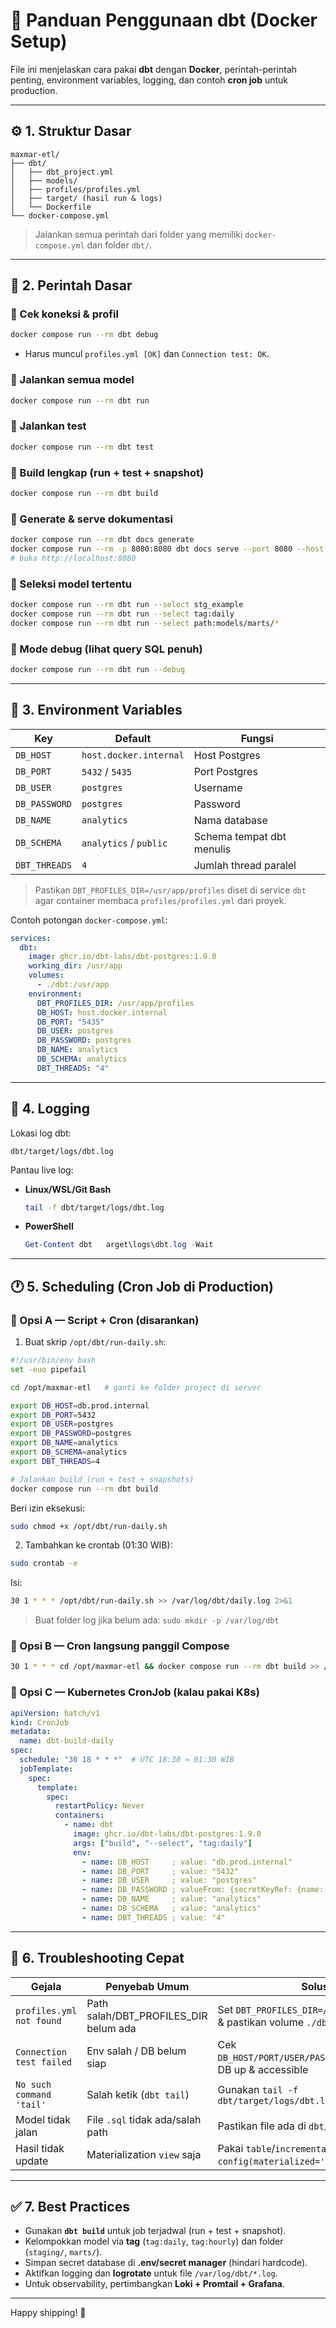 # 🧭 Panduan Penggunaan dbt (Docker Setup)

File ini menjelaskan cara pakai **dbt** dengan **Docker**, perintah-perintah penting, environment variables, logging, dan contoh **cron job** untuk production.

---

## ⚙️ 1. Struktur Dasar
```
maxmar-etl/
├── dbt/
│   ├── dbt_project.yml
│   ├── models/
│   ├── profiles/profiles.yml
│   ├── target/ (hasil run & logs)
│   └── Dockerfile
└── docker-compose.yml
```
> Jalankan semua perintah dari folder yang memiliki `docker-compose.yml` dan folder `dbt/`.

---

## 🚀 2. Perintah Dasar

### 🔹 Cek koneksi & profil
```bash
docker compose run --rm dbt debug
```
- Harus muncul `profiles.yml [OK]` dan `Connection test: OK`.

### 🔹 Jalankan semua model
```bash
docker compose run --rm dbt run
```

### 🔹 Jalankan test
```bash
docker compose run --rm dbt test
```

### 🔹 Build lengkap (run + test + snapshot)
```bash
docker compose run --rm dbt build
```

### 🔹 Generate & serve dokumentasi
```bash
docker compose run --rm dbt docs generate
docker compose run --rm -p 8080:8080 dbt docs serve --port 8080 --host 0.0.0.0 --no-browser
# buka http://localhost:8080
```

### 🔹 Seleksi model tertentu
```bash
docker compose run --rm dbt run --select stg_example
docker compose run --rm dbt run --select tag:daily
docker compose run --rm dbt run --select path:models/marts/*
```

### 🔹 Mode debug (lihat query SQL penuh)
```bash
docker compose run --rm dbt run --debug
```

---

## 🧰 3. Environment Variables

| Key           | Default                 | Fungsi                           |
|---------------|-------------------------|----------------------------------|
| `DB_HOST`     | `host.docker.internal`  | Host Postgres                    |
| `DB_PORT`     | `5432` / `5435`         | Port Postgres                    |
| `DB_USER`     | `postgres`              | Username                         |
| `DB_PASSWORD` | `postgres`              | Password                         |
| `DB_NAME`     | `analytics`             | Nama database                    |
| `DB_SCHEMA`   | `analytics` / `public`  | Schema tempat dbt menulis        |
| `DBT_THREADS` | `4`                     | Jumlah thread paralel            |

> Pastikan `DBT_PROFILES_DIR=/usr/app/profiles` diset di service `dbt` agar container membaca `profiles/profiles.yml` dari proyek.

Contoh potongan `docker-compose.yml`:
```yaml
services:
  dbt:
    image: ghcr.io/dbt-labs/dbt-postgres:1.9.0
    working_dir: /usr/app
    volumes:
      - ./dbt:/usr/app
    environment:
      DBT_PROFILES_DIR: /usr/app/profiles
      DB_HOST: host.docker.internal
      DB_PORT: "5435"
      DB_USER: postgres
      DB_PASSWORD: postgres
      DB_NAME: analytics
      DB_SCHEMA: analytics
      DBT_THREADS: "4"
```

---

## 🧾 4. Logging

Lokasi log dbt:
```
dbt/target/logs/dbt.log
```

Pantau live log:
- **Linux/WSL/Git Bash**
  ```bash
  tail -f dbt/target/logs/dbt.log
  ```
- **PowerShell**
  ```powershell
  Get-Content dbt	arget\logs\dbt.log -Wait
  ```

---

## 🕐 5. Scheduling (Cron Job di Production)

### 🔸 Opsi A — Script + Cron (disarankan)
1) Buat skrip `/opt/dbt/run-daily.sh`:
```bash
#!/usr/bin/env bash
set -euo pipefail

cd /opt/maxmar-etl   # ganti ke folder project di server

export DB_HOST=db.prod.internal
export DB_PORT=5432
export DB_USER=postgres
export DB_PASSWORD=postgres
export DB_NAME=analytics
export DB_SCHEMA=analytics
export DBT_THREADS=4

# Jalankan build (run + test + snapshots)
docker compose run --rm dbt build
```
Beri izin eksekusi:
```bash
sudo chmod +x /opt/dbt/run-daily.sh
```

2) Tambahkan ke crontab (01:30 WIB):
```bash
sudo crontab -e
```
Isi:
```bash
30 1 * * * /opt/dbt/run-daily.sh >> /var/log/dbt/daily.log 2>&1
```
> Buat folder log jika belum ada: `sudo mkdir -p /var/log/dbt`

### 🔸 Opsi B — Cron langsung panggil Compose
```bash
30 1 * * * cd /opt/maxmar-etl && docker compose run --rm dbt build >> /var/log/dbt/daily.log 2>&1
```

### 🔸 Opsi C — Kubernetes CronJob (kalau pakai K8s)
```yaml
apiVersion: batch/v1
kind: CronJob
metadata:
  name: dbt-build-daily
spec:
  schedule: "30 18 * * *"  # UTC 18:30 ≈ 01:30 WIB
  jobTemplate:
    spec:
      template:
        spec:
          restartPolicy: Never
          containers:
            - name: dbt
              image: ghcr.io/dbt-labs/dbt-postgres:1.9.0
              args: ["build", "--select", "tag:daily"]
              env:
                - name: DB_HOST     ; value: "db.prod.internal"
                - name: DB_PORT     ; value: "5432"
                - name: DB_USER     ; value: "postgres"
                - name: DB_PASSWORD ; valueFrom: {secretKeyRef: {name: pg-secret, key: password}}
                - name: DB_NAME     ; value: "analytics"
                - name: DB_SCHEMA   ; value: "analytics"
                - name: DBT_THREADS ; value: "4"
```

---

## 🔧 6. Troubleshooting Cepat

| Gejala                               | Penyebab Umum                         | Solusi                                                                 |
|--------------------------------------|---------------------------------------|------------------------------------------------------------------------|
| `profiles.yml not found`             | Path salah/DBT_PROFILES_DIR belum ada | Set `DBT_PROFILES_DIR=/usr/app/profiles` & pastikan volume `./dbt:/usr/app` |
| `Connection test failed`             | Env salah / DB belum siap             | Cek `DB_HOST/PORT/USER/PASSWORD/NAME/SCHEMA`, DB up & accessible       |
| `No such command 'tail'`             | Salah ketik (`dbt tail`)              | Gunakan `tail -f dbt/target/logs/dbt.log`                              |
| Model tidak jalan                    | File `.sql` tidak ada/salah path      | Pastikan file ada di `dbt/models/`                                     |
| Hasil tidak update                   | Materialization `view` saja           | Pakai `table`/`incremental` (`{{ config(materialized='table') }}`)     |

---

## ✅ 7. Best Practices
- Gunakan **`dbt build`** untuk job terjadwal (run + test + snapshot).
- Kelompokkan model via **tag** (`tag:daily`, `tag:hourly`) dan folder (`staging/`, `marts/`).
- Simpan secret database di **.env/secret manager** (hindari hardcode).
- Aktifkan logging dan **logrotate** untuk file `/var/log/dbt/*.log`.
- Untuk observability, pertimbangkan **Loki + Promtail + Grafana**.

---

Happy shipping! 🚀
